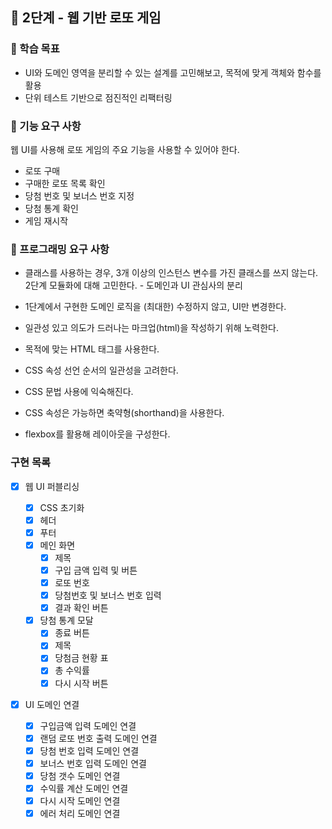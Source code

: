 ## 🚀 2단계 - 웹 기반 로또 게임

### 📍 학습 목표

- UI와 도메인 영역을 분리할 수 있는 설계를 고민해보고, 목적에 맞게 객체와 함수를 활용
- 단위 테스트 기반으로 점진적인 리팩터링

### 🎯 기능 요구 사항

웹 UI를 사용해 로또 게임의 주요 기능을 사용할 수 있어야 한다.

- 로또 구매
- 구매한 로또 목록 확인
- 당첨 번호 및 보너스 번호 지정
- 당첨 통계 확인
- 게임 재시작

### 🎯 프로그래밍 요구 사항

- 클래스를 사용하는 경우, 3개 이상의 인스턴스 변수를 가진 클래스를 쓰지 않는다.
  2단계
  모듈화에 대해 고민한다. - 도메인과 UI 관심사의 분리

- 1단계에서 구현한 도메인 로직을 (최대한) 수정하지 않고, UI만 변경한다.
- 일관성 있고 의도가 드러나는 마크업(html)을 작성하기 위해 노력한다.
- 목적에 맞는 HTML 태그를 사용한다.
- CSS 속성 선언 순서의 일관성을 고려한다.
- CSS 문법 사용에 익숙해진다.
- CSS 속성은 가능하면 축약형(shorthand)을 사용한다.
- flexbox를 활용해 레이아웃을 구성한다.

### 구현 목록

- [x] 웹 UI 퍼블리싱

  - [x] CSS 초기화
  - [x] 헤더
  - [x] 푸터
  - [x] 메인 화면
    - [x] 제목
    - [x] 구입 금액 입력 및 버튼
    - [x] 로또 번호
    - [x] 당첨번호 및 보너스 번호 입력
    - [x] 결과 확인 버튼
  - [x] 당첨 통계 모달
    - [x] 종료 버튼
    - [x] 제목
    - [x] 당첨금 현황 표
    - [x] 총 수익률
    - [x] 다시 시작 버튼

- [x] UI 도메인 연결
  - [x] 구입금액 입력 도메인 연결
  - [x] 랜덤 로또 번호 출력 도메인 연결
  - [x] 당첨 번호 입력 도메인 연결
  - [x] 보너스 번호 입력 도메인 연결
  - [x] 당첨 갯수 도메인 연결
  - [x] 수익률 계산 도메인 연결
  - [x] 다시 시작 도메인 연결
  - [x] 에러 처리 도메인 연결
